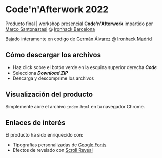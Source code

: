 # Code'n'Afterwork 2022

Producto final | workshop presencial **Code'n'Afterwork** impartido por
[Marco Santonastasi](https://www.linkedin.com/in/marcosantonastasi/) @ [Ironhack Barcelona](https://www.ironhack.com/es/desarrollo-web/barcelona)

Bajado interamente en codigo de [Germán Álvarez](https://www.linkedin.com/in/german-alvarez-dev/) @ [Ironhack Madrid](https://www.ironhack.com/es/desarrollo-web/madrid)

## Cómo descargar los archivos

- Haz click sobre el botón verde en la esquina superior derecha **_Code_**
- Selecciona **_Download ZIP_**
- Descarga y descomprime los archivos

## Visualización del producto

Simplemente abre el archivo `index.html` en tu navegador Chrome.

## Enlaces de interés

El producto ha sido enriquecido con:
- Tipografías personalizadas de [Google Fonts](https://fonts.google.com/)
- Efectos de revelado con [Scroll Reveal](https://scrollrevealjs.org/)
